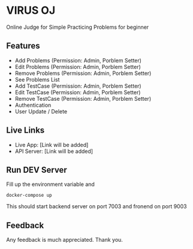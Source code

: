 # VIRUS OJ
Online Judge for Simple Practicing Problems for beginner


## Features
* Add Problems (Permission: Admin, Porblem Setter)
* Edit Problems (Permission: Admin, Porblem Setter)
* Remove Problems (Permission: Admin, Porblem Setter)
* See Problems List 
* Add TestCase (Permission: Admin, Porblem Setter)
* Edit TestCase (Permission: Admin, Porblem Setter)
* Remove TestCase (Permission: Admin, Porblem Setter)
* Authentication
* User Update / Delete


## Live Links
* Live App: [Link will be added]
* API Server: [Link will be added]


## Run DEV Server

Fill up the environment variable and
```
docker-compose up
```
This should start backend server on port 7003 and fronend on port 9003


## Feedback
Any feedback is much appreciated. Thank you.
